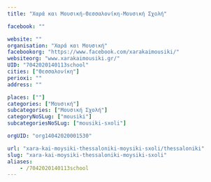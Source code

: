 ```yaml
---
title: "Χαρά και Μουσική-Θεσσαλονίκη-Μουσική Σχολή"

facebook: ""

website: ""
organisation: "Χαρά και Μουσική"
facebookorg: "https://www.facebook.com/xarakaimousiki/"
websiteorg: "www.xarakaimousiki.gr/"
UID: "7042020140113school"
cities: ["Θεσσαλονίκη"]
perioxi: ""
address: ""

places: [""]
categories: ["Μουσική"]
subcategories: ["Μουσική Σχολή"]
categoryNoSLug: ["mousiki"]
subcategoriesNoSLug: ["mousiki-sxoli"]

orgUID: "org14042020001530"

url: "xara-kai-moysiki-thessaloniki-moysiki-sxoli/thessaloniki"
slug: "xara-kai-moysiki-thessaloniki-moysiki-sxoli"
aliases:
    - /7042020140113school
---
```





